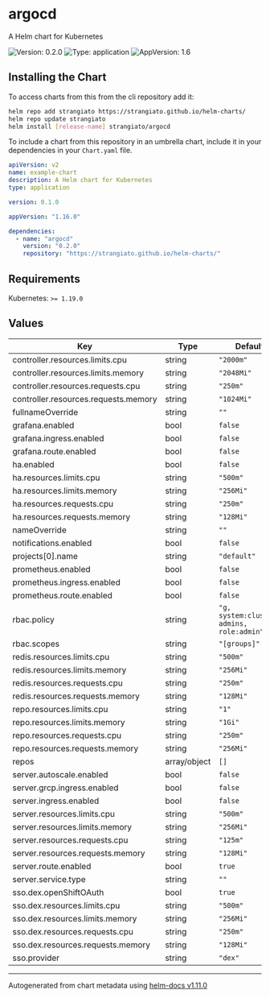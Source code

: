 # argocd

A Helm chart for Kubernetes

![Version: 0.2.0](https://img.shields.io/badge/Version-0.2.0-informational?style=flat-square) ![Type: application](https://img.shields.io/badge/Type-application-informational?style=flat-square) ![AppVersion: 1.6](https://img.shields.io/badge/AppVersion-1.6-informational?style=flat-square)

## Installing the Chart

To access charts from this from the cli repository add it:

```sh
helm repo add strangiato https://strangiato.github.io/helm-charts/
helm repo update strangiato
helm install [release-name] strangiato/argocd
```

To include a chart from this repository in an umbrella chart, include it in your dependencies in your `Chart.yaml` file.

```yaml
apiVersion: v2
name: example-chart
description: A Helm chart for Kubernetes
type: application

version: 0.1.0

appVersion: "1.16.0"

dependencies:
  - name: "argocd"
    version: "0.2.0"
    repository: "https://strangiato.github.io/helm-charts/"
```

## Requirements

Kubernetes: `>= 1.19.0`

## Values

| Key | Type | Default | Description |
|-----|------|---------|-------------|
| controller.resources.limits.cpu | string | `"2000m"` |  |
| controller.resources.limits.memory | string | `"2048Mi"` |  |
| controller.resources.requests.cpu | string | `"250m"` |  |
| controller.resources.requests.memory | string | `"1024Mi"` |  |
| fullnameOverride | string | `""` |  |
| grafana.enabled | bool | `false` |  |
| grafana.ingress.enabled | bool | `false` |  |
| grafana.route.enabled | bool | `false` |  |
| ha.enabled | bool | `false` |  |
| ha.resources.limits.cpu | string | `"500m"` |  |
| ha.resources.limits.memory | string | `"256Mi"` |  |
| ha.resources.requests.cpu | string | `"250m"` |  |
| ha.resources.requests.memory | string | `"128Mi"` |  |
| nameOverride | string | `""` |  |
| notifications.enabled | bool | `false` |  |
| projects[0].name | string | `"default"` |  |
| prometheus.enabled | bool | `false` |  |
| prometheus.ingress.enabled | bool | `false` |  |
| prometheus.route.enabled | bool | `false` |  |
| rbac.policy | string | `"g, system:cluster-admins, role:admin"` |  |
| rbac.scopes | string | `"[groups]"` |  |
| redis.resources.limits.cpu | string | `"500m"` |  |
| redis.resources.limits.memory | string | `"256Mi"` |  |
| redis.resources.requests.cpu | string | `"250m"` |  |
| redis.resources.requests.memory | string | `"128Mi"` |  |
| repo.resources.limits.cpu | string | `"1"` |  |
| repo.resources.limits.memory | string | `"1Gi"` |  |
| repo.resources.requests.cpu | string | `"250m"` |  |
| repo.resources.requests.memory | string | `"256Mi"` |  |
| repos | array/object | `[]` |  |
| server.autoscale.enabled | bool | `false` |  |
| server.grcp.ingress.enabled | bool | `false` |  |
| server.ingress.enabled | bool | `false` |  |
| server.resources.limits.cpu | string | `"500m"` |  |
| server.resources.limits.memory | string | `"256Mi"` |  |
| server.resources.requests.cpu | string | `"125m"` |  |
| server.resources.requests.memory | string | `"128Mi"` |  |
| server.route.enabled | bool | `true` |  |
| server.service.type | string | `""` |  |
| sso.dex.openShiftOAuth | bool | `true` |  |
| sso.dex.resources.limits.cpu | string | `"500m"` |  |
| sso.dex.resources.limits.memory | string | `"256Mi"` |  |
| sso.dex.resources.requests.cpu | string | `"250m"` |  |
| sso.dex.resources.requests.memory | string | `"128Mi"` |  |
| sso.provider | string | `"dex"` |  |

----------------------------------------------
Autogenerated from chart metadata using [helm-docs v1.11.0](https://github.com/norwoodj/helm-docs/releases/v1.11.0)
